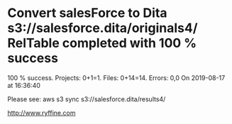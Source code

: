 # Convert salesForce to Dita s3://salesforce.dita/originals4/ RelTable completed with 100 % success

100 % success. Projects: 0+1=1.  Files: 0+14=14. Errors: 0,0  On 2019-08-17 at 16:36:40



Please see: aws s3 sync s3://salesforce.dita/results4/

http://www.ryffine.com
